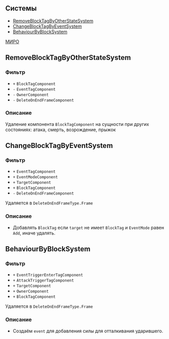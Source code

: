 ## Системы

-   [RemoveBlockTagByOtherStateSystem](#RemoveBlockTagByOtherStateSystem)
-   [ChangeBlockTagByEventSystem](#ChangeBlockTagByEventSystem)
-   [BehaviourByBlockSystem](#BehaviourByBlockSystem)

[МИРО](https://miro.com/app/board/uXjVPrjYGFk=/?moveToWidget=3458764608546301999&cot=10)

## RemoveBlockTagByOtherStateSystem

### Фильтр

-   `+` `BlockTagComponent`
-   `-` `EventTagComponent`
-   `-` `OwnerComponent`
-   `-` `DeleteOnEndFrameComponent`

### Описание

Удаление компонента `BlockTagComponent` на сущности при других состояниях: атака, смерть, возрождение, прыжок

## ChangeBlockTagByEventSystem

### Фильтр

-   `+` `EventTagComponent`
-   `+` `EventModeComponent`
-   `+` `TargetComponent`
-   `+` `BlockTagComponent`
-   `-` `DeleteOnEndFrameComponent`

Удаляется в `DeleteOnEndFrameType.Frame`

### Описание

- Добавлять `BlockTag` если `target` не имеет `BlockTag` и `EventMode` равен `Add`, иначе удалять.

## BehaviourByBlockSystem

### Фильтр

-   `+` `EventTriggerEnterTagComponent`
-   `+` `AttackTriggerTagComponent`
-   `+` `TargetComponent`
-   `+` `OwnerComponent`
-   `+` `BlockTagComponent`

Удаляется в `DeleteOnEndFrameType.Frame`

### Описание

- Создаём `event` для добавления силы для отталкивания ударившего.
